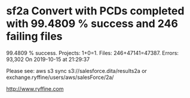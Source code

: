 # sf2a Convert with PCDs completed with 99.4809 % success and 246 failing files

99.4809 % success. Projects: 1+0=1.  Files: 246+47141=47387. Errors: 93,302  On 2019-10-15 at 21:29:37



Please see: aws s3 sync s3://salesforce.dita/results2a or exchange.ryffine/users/aws/salesForce/2a/

http://www.ryffine.com
